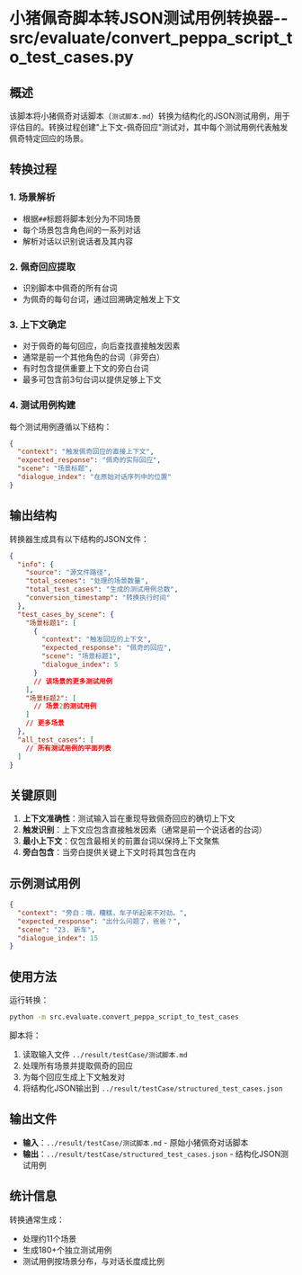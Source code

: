 # 小猪佩奇脚本转JSON测试用例转换器--src/evaluate/convert_peppa_script_to_test_cases.py

## 概述

该脚本将小猪佩奇对话脚本（`测试脚本.md`）转换为结构化的JSON测试用例，用于评估目的。转换过程创建"上下文-佩奇回应"测试对，其中每个测试用例代表触发佩奇特定回应的场景。

## 转换过程

### 1. 场景解析
- 根据`##`标题将脚本划分为不同场景
- 每个场景包含角色间的一系列对话
- 解析对话以识别说话者及其内容

### 2. 佩奇回应提取
- 识别脚本中佩奇的所有台词
- 为佩奇的每句台词，通过回溯确定触发上下文

### 3. 上下文确定
- 对于佩奇的每句回应，向后查找直接触发因素
- 通常是前一个其他角色的台词（非旁白）
- 有时包含提供重要上下文的旁白台词
- 最多可包含前3句台词以提供足够上下文

### 4. 测试用例构建
每个测试用例遵循以下结构：
```json
{
  "context": "触发佩奇回应的直接上下文",
  "expected_response": "佩奇的实际回应",
  "scene": "场景标题",
  "dialogue_index": "在原始对话序列中的位置"
}
```

## 输出结构

转换器生成具有以下结构的JSON文件：

```json
{
  "info": {
    "source": "源文件路径",
    "total_scenes": "处理的场景数量",
    "total_test_cases": "生成的测试用例总数",
    "conversion_timestamp": "转换执行时间"
  },
  "test_cases_by_scene": {
    "场景标题1": [
      {
        "context": "触发回应的上下文",
        "expected_response": "佩奇的回应",
        "scene": "场景标题1",
        "dialogue_index": 5
      }
      // 该场景的更多测试用例
    ],
    "场景标题2": [
      // 场景2的测试用例
    ]
    // 更多场景
  },
  "all_test_cases": [
    // 所有测试用例的平面列表
  ]
}
```

## 关键原则

1. **上下文准确性**：测试输入旨在重现导致佩奇回应的确切上下文
2. **触发识别**：上下文应包含直接触发因素（通常是前一个说话者的台词）
3. **最小上下文**：仅包含最相关的前置台词以保持上下文聚焦
4. **旁白包含**：当旁白提供关键上下文时将其包含在内

## 示例测试用例

```json
{
  "context": "旁白：哦，糟糕，车子听起来不对劲。",
  "expected_response": "出什么问题了，爸爸？",
  "scene": "23. 新车",
  "dialogue_index": 15
}
```

## 使用方法

运行转换：

```bash
python -m src.evaluate.convert_peppa_script_to_test_cases
```

脚本将：
1. 读取输入文件 `../result/testCase/测试脚本.md`
2. 处理所有场景并提取佩奇的回应
3. 为每个回应生成上下文触发对
4. 将结构化JSON输出到 `../result/testCase/structured_test_cases.json`

## 输出文件

- **输入**：`../result/testCase/测试脚本.md` - 原始小猪佩奇对话脚本
- **输出**：`../result/testCase/structured_test_cases.json` - 结构化JSON测试用例

## 统计信息

转换通常生成：
- 处理约11个场景
- 生成180+个独立测试用例
- 测试用例按场景分布，与对话长度成比例